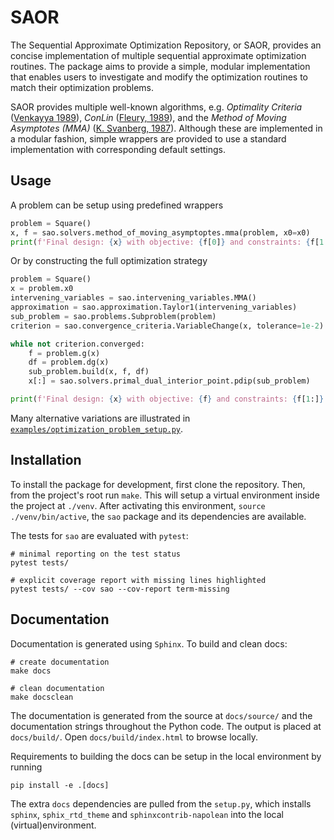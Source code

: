 # SAOR

The Sequential Approximate Optimization Repository, or SAOR, provides an concise
implementation of multiple sequential approximate optimization routines. The
package aims to provide a simple, modular implementation that enables users to
investigate and modify the optimization routines to match their optimization
problems.

SAOR provides multiple well-known algorithms, e.g.
*Optimality Criteria* ([Venkayya 1989](https://doi.org/10.1007/BF01046875)),
*ConLin* ([Fleury, 1989](https://doi.org/10.1007/BF01637664)), and the
*Method of Moving Asymptotes (MMA)* ([K. Svanberg, 1987](https://doi.org/10.1002/nme.1620240207)).
Although these are implemented in a modular fashion, simple wrappers are
provided to use a standard implementation with corresponding default settings.

## Usage

A problem can be setup using predefined wrappers

```python
problem = Square()
x, f = sao.solvers.method_of_moving_asymptoptes.mma(problem, x0=x0)
print(f'Final design: {x} with objective: {f[0]} and constraints: {f[1:]}')
```

Or by constructing the full optimization strategy

```python
problem = Square()
x = problem.x0
intervening_variables = sao.intervening_variables.MMA()
approximation = sao.approximation.Taylor1(intervening_variables)
sub_problem = sao.problems.Subproblem(problem)
criterion = sao.convergence_criteria.VariableChange(x, tolerance=1e-2)

while not criterion.converged:
    f = problem.g(x)
    df = problem.dg(x)
    sub_problem.build(x, f, df)
    x[:] = sao.solvers.primal_dual_interior_point.pdip(sub_problem)

print(f'Final design: {x} with objective: {f} and constraints: {f[1:]}')
```

Many alternative variations are illustrated in
[`examples/optimization_problem_setup.py`](https://github.com/artofscience/SAOR/blob/main/examples/optimization_problem_setup.py).


## Installation

To install the package for development, first clone the repository.
Then, from the project's root run `make`. This will setup a virtual
environment inside the project at `./venv`. After activating this
environment, `source ./venv/bin/active`, the `sao` package and its
dependencies are available.

The tests for `sao` are evaluated with `pytest`:

```
# minimal reporting on the test status
pytest tests/

# explicit coverage report with missing lines highlighted
pytest tests/ --cov sao --cov-report term-missing
```

## Documentation

Documentation is generated using `Sphinx`. To build and clean docs:

```
# create documentation
make docs

# clean documentation
make docsclean
```

The documentation is generated from the source at `docs/source/` and the
documentation strings throughout the Python code. The output
is placed at `docs/build/`. Open `docs/build/index.html` to browse locally.

Requirements to building the docs can be setup in the local environment by
running

```
pip install -e .[docs]
```

The extra `docs` dependencies are pulled from the `setup.py`, which installs
`sphinx`, `sphix_rtd_theme` and `sphinxcontrib-napolean` into the local
(virtual)environment.

